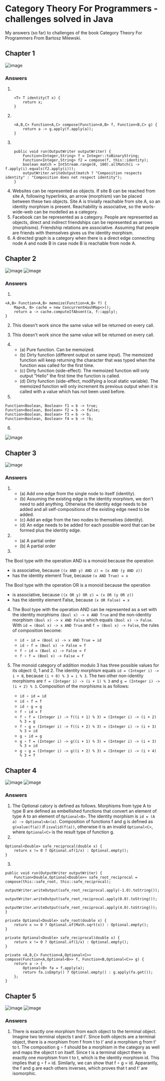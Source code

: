 # Category Theory For Programmers - challenges solved in Java
My answers (so far) to challenges of the book Category Theory For Programmers From Bartosz Milewski.

## Chapter 1

![image](https://user-images.githubusercontent.com/11744276/181304279-538ff9b0-61b7-4ba9-9e39-38174b09bb64.png)

### Answers
1. 
```
    <T> T identity(T x) {
        return x;
    }
```
2.
```
    <A,B,C> Function<A,C> compose(Function<A,B> f, Function<B,C> g) {
        return a -> g.apply(f.apply(a));
    }
```
3.
```
    public void run(OutputWriter outputWriter) {
        Function<Integer,String> f = Integer::toBinaryString;
        Function<Integer,String> f2 = compose(f, this::identity);
        boolean match = IntStream.range(0, 100).allMatch(i -> f.apply(i).equals(f2.apply(i)));
        outputWriter.writeOutput(match ? "Composition respects identity" : "Composition does not respect identity");
    }
```
4. Websites can be represented as objects. If site B can be reached from site A, following hyperlinks, an arrow (morphism) van be placed between these two objects. Site A is trivially reachable from site A, so an identity morphism is present. Reachability is associative, so the worls-wide-web can be modelled as a category.
5. Facebook can be represented as a category. People are represented as objects, direct and indirect friendships can be represented as arrows (morphisms). Friendship relations are associative. Assuming that people are friends with themselves gives us the identity morphism.
6. A directed graph is a category when there is a direct edge connecting node A and node B in case node B is reachable from node A. 

## Chapter 2
![image](https://user-images.githubusercontent.com/11744276/181350302-60b33fc9-9e90-41e6-bd74-22b04ad262d8.png)
![image](https://user-images.githubusercontent.com/11744276/181350444-028296dd-1323-417c-b371-4c5bdd989096.png)

### Answers
1.
```
<A,B> Function<A,B> memoize(Function<A,B> f) {
    Map<A, B> cache = new ConcurrentHashMap<>();
    return a -> cache.computeIfAbsent(a, f::apply);
}
```
2. This doesn't work since the same value will be returned on every call.
3. This doesn't work since the same value will be returned on every call.
4. 
   - (a) Pure function. Can be memoized.
   - (b) Dirty function (different output on same input). The memoized function will keep returning the character that was typed when the function was called for the first time.
   - (c) Dirty function (side-effect). The memoized function will only output "Hello" the first time the function is called.
   - (d) Dirty function (side-effect, modifying a local static variable). The memoized function will only increment its previous output when it is called with a value which has not been used before.

5.
```
Function<Boolean, Boolean> f1 = b -> true;
Function<Boolean, Boolean> f2 = b -> false;
Function<Boolean, Boolean> f3 = b -> b;
Function<Boolean, Boolean> f4 = b -> !b;
```
6. 
![image](https://user-images.githubusercontent.com/11744276/181492889-e2c51e99-32da-4185-a0ab-ab8f5dc562e5.png)

## Chapter 3
![image](https://user-images.githubusercontent.com/11744276/181926015-bb8bc6a1-0a0b-4b3c-b282-63b250dbde47.png)

### Answers
1.
   - (a) Add one edge from the single node to itself (identity).
   - (b) Assuming the existing edge is the identity morphism, we don't need to add anything. Otherwise the identity edge needs to be added and all self-compositions of the existing edge need to be added.
   - (c) Add an edge from the two nodes to themselves (identity).
   - (d) An edge needs to be added for each possible word that can be formed plus the identity edge.

2.
   - (a) A partial order
   - (b) A partial order

3. 
The Bool type with the operation AND is a monoid because the operation
   * is associative, because ```((x AND y) AND z) = (x AND (y AND z))```
   * has the identity element True, because ```(x AND True) = x```
   
The Bool type with the operation OR is a monoid because the operation
   * is associative, because ```((x OR y) OR z) = (x OR (y OR z))```
   * has the identity element False, because ```(x OR False) = x```

4. The Bool type with the operation AND can be represented as a set with the identity morphisms ```(Bool x) -> x AND True``` and the non-identity morphism ```(Bool x) -> x AND False``` which equals ```(Bool x) -> False```. With ```id = (Bool x) -> x AND True``` and ```f = (Bool x) -> False```, the rules of composition become:
   * ```id ∘ id = (Bool x) -> x AND True = id```
   * ```id ∘ f = (Bool x) -> False = f```
   * ```f ∘ id = (Bool x) -> False = f```
   * ```f ∘ f = (Bool x) -> False = f```

5. The monoid category of addition modulo 3 has three possible values for its object: 0, 1 and 2. The identity morphism equals ```id = (Integer i) -> i + 0```, because ```(i + 0) % 3 = i % 3```. The two other non-identity morphisms are ```f = (Integer i) -> (i + 1) % 3``` and ```g = (Integer i) -> (i + 2) % 3```. Composition of the morphisms is as follows:
   * ```id ∘ id = id```
   * ```id ∘ f = f```
   * ```id ∘ g = g```
   * ```f ∘ id = f```
   * ```f ∘ f = (Integer i) -> f((i + 1) % 3) = (Integer i) -> (i + 2) % 3 = g```
   * ```f ∘ g = (Integer i) -> f((i + 2) % 3) = (Integer i) -> (i + 3) % 3 = id```
   * ```g ∘ id = g```
   * ```g ∘ f = (Integer i) -> g((i + 1) % 3) = (Integer i) -> (i + 3) % 3 = id```
   * ```g ∘ g = (Integer i) -> g((i + 2) % 3) = (Integer i) -> (i + 4) % 3 = f```
 
## Chapter 4
![image](https://user-images.githubusercontent.com/11744276/182012572-bfe16b09-e090-470c-bc05-c3c4b2c204da.png)
![image](https://user-images.githubusercontent.com/11744276/182012586-cc430667-c9ad-48e6-aa41-8591ce8361ed.png)

### Answers
1. The Optional catory is defined as follows. Morphisms from type A to type B are defined as embellished functions that convert an element of type A to an element of ```Optional<B>```. The identity morphism is ```id = (A a) -> Optional<A>(a)```. Composition of functions f and g is defined as ```g(value(f(a))``` if ```isvalid(f(a))```, otherwise it is an invalid ```Optional<C>```, where ```Optional<C>``` is the result type of function g.
2. 
```
Optional<Double> safe_reciprocal(double x) {
    return x != 0 ? Optional.of(1/x) : Optional.empty();
}
```
3.
```
public void run(OutputWriter outputWriter) {
    Function<Double,Optional<Double>> safe_root_reciprocal = compose(this::safe_root, this::safe_reciprocal);
    outputWriter.writeOutput(safe_root_reciprocal.apply(-1.0).toString());
    outputWriter.writeOutput(safe_root_reciprocal.apply(0.0).toString());
    outputWriter.writeOutput(safe_root_reciprocal.apply(4.0).toString());
}

private Optional<Double> safe_root(double x) {
    return x >= 0 ? Optional.of(Math.sqrt(x)) : Optional.empty();
}

private Optional<Double> safe_reciprocal(double x) {
    return x != 0 ? Optional.of(1/x) : Optional.empty();
}

private <A,B,C> Function<A,Optional<C>> compose(Function<A,Optional<B>> f, Function<B,Optional<C>> g) {
    return a -> {
        Optional<B> fa = f.apply(a);
        return fa.isEmpty() ? Optional.empty() : g.apply(fa.get());
    };
}
```

## Chapter 5
![image](https://user-images.githubusercontent.com/11744276/182038524-040744d3-beb6-451c-b37b-6d2635f186e6.png)
![image](https://user-images.githubusercontent.com/11744276/182038531-5b4f4a4f-dc0c-49a2-86ea-5a50bc7bf0bb.png)

### Answers
1. There is exactly one morphism from each object to the terminal object. Imagine two terminal objects t and t'. Since both objects are a terminal object, there is a morphism from f from t to t' and a morphism g from t' to t. The composition g ∘ f should be a morphism in the category as well and maps the object t on itself. Since t is a terminal object there is exactly one morphism from t to t, which is the identity morphism id. This implies that g ∘ f = id. Similarly, we can show that f ∘ g = id. Apparantly, the f and g are each others inverses, which proves that t and t' are isomorphic.  
